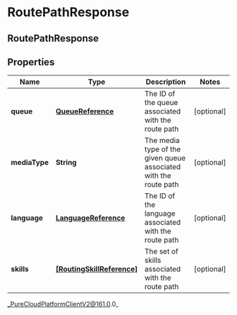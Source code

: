# RoutePathResponse

## RoutePathResponse

## Properties

|Name | Type | Description | Notes|
|------------ | ------------- | ------------- | -------------|
| **queue** | [**QueueReference**](QueueReference) | The ID of the queue associated with the route path | [optional] |
| **mediaType** | **String** | The media type of the given queue associated with the route path | [optional] |
| **language** | [**LanguageReference**](LanguageReference) | The ID of the language associated with the route path | [optional] |
| **skills** | [**[RoutingSkillReference]**](RoutingSkillReference) | The set of skills associated with the route path | [optional] |



_PureCloudPlatformClientV2@161.0.0_
